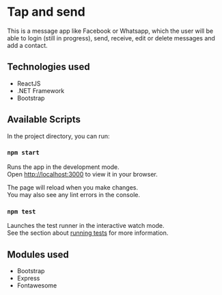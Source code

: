 # Tap and send

This is a message app like Facebook or Whatsapp, which the user will be able to login (still in progress), send, receive, edit or delete messages and add a contact.

## Technologies used
- ReactJS
- .NET Framework
- Bootstrap

## Available Scripts

In the project directory, you can run:

### `npm start`

Runs the app in the development mode.\
Open [http://localhost:3000](http://localhost:3000) to view it in your browser.

The page will reload when you make changes.\
You may also see any lint errors in the console.

### `npm test`

Launches the test runner in the interactive watch mode.\
See the section about [running tests](https://facebook.github.io/create-react-app/docs/running-tests) for more information.

## Modules used
- Bootstrap
- Express
- Fontawesome
